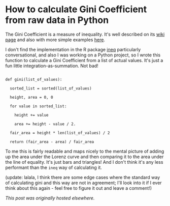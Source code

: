 # How to calculate Gini Coefficient from raw data in Python



The Gini Coefficient is a measure of inequality. It's well described on its <a href="http://en.wikipedia.org/wiki/Gini_coefficient">wiki page</a> and also with more simple examples <a href="http://www.intmath.com/blog/the-gini-coefficient-of-wealth-distribution/4187">here</a>.

I don't find the implementation in the R package <a href="http://cran.r-project.org/web/packages/ineq/index.html">ineq</a> particularly conversational, and also I was working on a Python project, so I wrote this function to calculate a Gini Coefficient from a list of actual values. It's just a fun little integration-as-summation. Not bad!

```

def gini(list_of_values):

  sorted_list = sorted(list_of_values)

  height, area = 0, 0

  for value in sorted_list:

    height += value

    area += height - value / 2.

  fair_area = height * len(list_of_values) / 2

  return (fair_area - area) / fair_area

```

To me this is fairly readable and maps nicely to the mental picture of adding up the area under the Lorenz curve and then comparing it to the area under the line of equality. It's just bars and triangles! And I don't think it's any less performant than the <code>ineq</code> way of calculating it.

(update: lalala, I think there are some edge cases where the standard way of calculating gini and this way are not in agreement; I'll look into it if I ever think about this again - feel free to figure it out and leave a comment!)



*This post was originally hosted elsewhere.*
